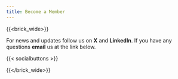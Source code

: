 ```yaml
---
title: Become a Member
---
```

 {{<brick_wide>}}

For news and updates follow us on <b>X</b> and <b>LinkedIn</b>. If you have any questions <b>email</b> us at the link below.

{{< socialbuttons >}}


{{</brick_wide>}}
